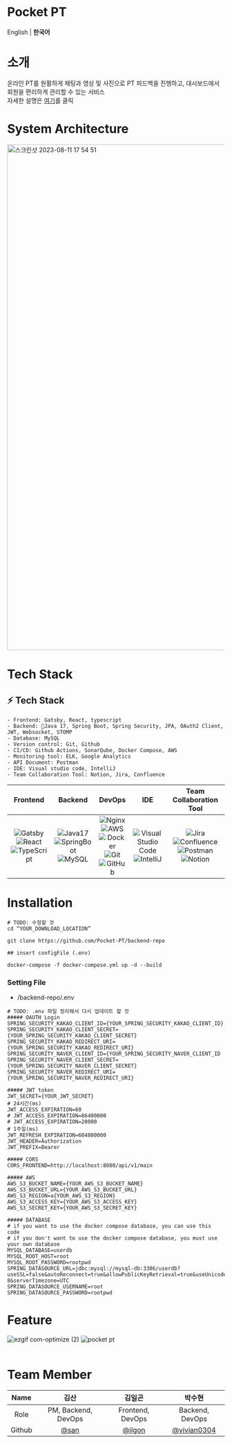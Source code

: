 # Pocket PT
English | **한국어**

# 소개

온라인 PT를 원활하게 
채팅과 영상 및 사진으로 PT 피드백을 진행하고, 대시보드에서 회원을 편리하게 관리할 수 있는 서비스<br>
자세한 설명은 <a href="https://github.com/Pocket-PT/.github/blob/main/profile/POCKET%20PT_compressed.pdf">여기</a>를 클릭


# System Architecture
<img width="1168" alt="스크린샷 2023-08-11 17 54 51" src="https://github.com/Pocket-PT/.github/assets/59956020/9317fcf2-53ad-4735-8e56-56fc49c77c56">



# Tech Stack
## **:zap: Tech Stack**
```
- Frontend: Gatsby, React, typescript
- Backend: Java 17, Spring Boot, Spring Security, JPA, OAuth2 Client, JWT, Websocket, STOMP
- Database: MySQL
- Version control: Git, Github
- CI/CD: Github Actions, SonarQube, Docker Compose, AWS
- Monitoring tool: ELK, Google Analytics
- API Document: Postman
- IDE: Visual studio code, IntelliJ
- Team Collaboration Tool: Notion, Jira, Confluence
```
|Frontend|Backend|DevOps|IDE|Team Collaboration Tool|
|:------:|:------:|:----:|:---:|:---:|
|![Gatsby](https://img.shields.io/badge/gatsby-663399?style=for-the-badge&logo=gatsby&logoColor=black)<br>![React](https://img.shields.io/badge/react-%2320232a.svg?style=for-the-badge&logo=react&logoColor=%2361DAFB)<br>![TypeScript](https://img.shields.io/badge/typescript-3178C6?style=for-the-badge&logo=typescript&logoColor=black)|![Java17](https://img.shields.io/badge/java-orange.svg?style=for-the-badge&logo=java&logoColor=white)<br>![SpringBoot](https://img.shields.io/badge/SpringBoot-6DB33F.svg?style=for-the-badge&logo=SpringBoot&logoColor=white)<br>![MySQL](https://img.shields.io/badge/MySQL-4479A1.svg?style=for-the-badge&logo=MySQL&logoColor=white)<br>|![Nginx](https://img.shields.io/badge/nginx-%23009639.svg?style=for-the-badge&logo=nginx&logoColor=white)<br>![AWS](https://img.shields.io/badge/AWS-%23FF9900.svg?style=for-the-badge&logo=amazon-aws&logoColor=white)<br>![Docker](https://img.shields.io/badge/docker-%230db7ed.svg?style=for-the-badge&logo=docker&logoColor=white)<br>![Git](https://img.shields.io/badge/git-%23F05033.svg?style=for-the-badge&logo=git&logoColor=white)<br>![GitHub](https://img.shields.io/badge/github-%23121011.svg?style=for-the-badge&logo=github&logoColor=white)<br>|![Visual Studio Code](https://img.shields.io/badge/VisualStudioCode-0078d7.svg?style=for-the-badge&logo=visual-studio-code&logoColor=white)<br>![IntelliJ](https://img.shields.io/badge/IntelliJ-000000.svg?style=for-the-badge&logo=intellij-idea&logoColor=white)<br>|![Jira](https://img.shields.io/badge/Jira-0052CC.svg?style=for-the-badge&logo=jira&logoColor=white)<br>![Confluence](https://img.shields.io/badge/Confluence-172B4D.svg?style=for-the-badge&logo=confluence&logoColor=white)<br>![Postman](https://img.shields.io/badge/Postman-FF6C37?style=for-the-badge&logo=Postman&logoColor=white)<br>![Notion](https://img.shields.io/badge/Notion-%23000000.svg?style=for-the-badge&logo=notion&logoColor=white)

# Installation

```
# TODO: 수정할 것
cd “YOUR_DOWNLOAD_LOCATION”

git clone https://github.com/Pocket-PT/backend-repo

## insert configFile (.env)

docker-compose -f docker-compose.yml up -d --build

```

### Setting File


- /backend-repo/.env

```
# TODO: .env 파일 정리해서 다시 업데이트 할 것
##### OAUTH Login
SPRING_SECURITY_KAKAO_CLIENT_ID={YOUR_SPRING_SECURITY_KAKAO_CLIENT_ID}
SPRING_SECURITY_KAKAO_CLIENT_SECRET={YOUR_SPRING_SECURITY_KAKAO_CLIENT_SECRET}
SPRING_SECURITY_KAKAO_REDIRECT_URI={YOUR_SPRING_SECURITY_KAKAO_REDIRECT_URI}
SPRING_SECURITY_NAVER_CLIENT_ID={YOUR_SPRING_SECURITY_NAVER_CLIENT_ID
SPRING_SECURITY_NAVER_CLIENT_SECRET={YOUR_SPRING_SECURITY_NAVER_CLIENT_SECRET}
SPRING_SECURITY_NAVER_REDIRECT_URI={YOUR_SPRING_SECURITY_NAVER_REDIRECT_URI}

##### JWT token
JWT_SECRET={YOUR_JWT_SECRET}
# 24시간(ms)
JWT_ACCESS_EXPIRATION=60
# JWT_ACCESS_EXPIRATION=86400000
# JWT_ACCESS_EXPIRATION=20000
# 1주일(ms)
JWT_REFRESH_EXPIRATION=604800000
JWT_HEADER=Authorization
JWT_PREFIX=Bearer

##### CORS
CORS_FRONTEND=http://localhost:8080/api/v1/main

##### AWS
AWS_S3_BUCKET_NAME={YOUR_AWS_S3_BUCKET_NAME}
AWS_S3_BUCKET_URL={YOUR_AWS_S3_BUCKET_URL}
AWS_S3_REGION=a{YOUR_AWS_S3_REGION}
AWS_S3_ACCESS_KEY={YOUR_AWS_S3_ACCESS_KEY}
AWS_S3_SECRET_KEY={YOUR_AWS_S3_SECRET_KEY}

##### DATABASE
# if you want to use the docker compose database, you can use this code
# if you don't want to use the docker compose database, you must use your own database
MYSQL_DATABASE=userdb
MYSQL_ROOT_HOST=root
MYSQL_ROOT_PASSWORD=rootpwd
SPRING_DATASOURCE_URL=jdbc:mysql://mysql-db:3306/userdb?useSSL=false&autoReconnect=true&allowPublicKeyRetrieval=true&useUnicode=true&characterEncoding=UTF-8&serverTimezone=UTC
SPRING_DATASOURCE_USERNAME=root
SPRING_DATASOURCE_PASSWORD=rootpwd
```



# Feature
![ezgif com-optimize (2)](https://github.com/Pocket-PT/.github/assets/59956020/14e2b733-c260-402c-9659-710f13d3ad5b)
![pocket pt](https://github.com/Pocket-PT/.github/assets/59956020/ea831869-3886-4e60-8a6d-129f957eb22d)
<br><br>

# Team Member

|Name|김산|김일곤|박수현|
|:---:|:---:|:---:|:---:|
| Role    |   PM, Backend, DevOps   |    Frontend, DevOps     | Backend, DevOps |
| Github  | [@san](https://github.com/kimtks456) | [@ilgon](https://github.com/ilgon0110) | [@vivian0304](https://github.com/vivian0304) |
